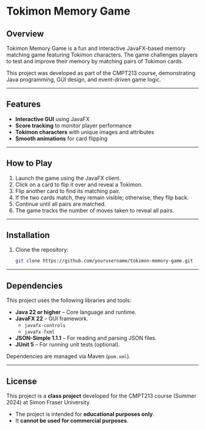 # Tokimon Memory Game

## Overview
Tokimon Memory Game is a fun and interactive JavaFX-based memory matching game featuring Tokimon characters. The game challenges players to test and improve their memory by matching pairs of Tokimon cards.  

This project was developed as part of the CMPT213 course, demonstrating Java programming, GUI design, and event-driven game logic.

---

## Features
- **Interactive GUI** using JavaFX
- **Score tracking** to monitor player performance
- **Tokimon characters** with unique images and attributes
- **Smooth animations** for card flipping

---

## How to Play
1. Launch the game using the JavaFX client.
2. Click on a card to flip it over and reveal a Tokimon.
3. Flip another card to find its matching pair.
4. If the two cards match, they remain visible; otherwise, they flip back.
5. Continue until all pairs are matched.
6. The game tracks the number of moves taken to reveal all pairs.

---

## Installation
1. Clone the repository:  
   ```bash
   git clone https://github.com/yourusername/tokimon-memory-game.git

---

## Dependencies
This project uses the following libraries and tools:

- **Java 22 or higher** – Core language and runtime.
- **JavaFX 22** – GUI framework.
  - `javafx-controls`
  - `javafx-fxml`
- **JSON-Simple 1.1.1** – For reading and parsing JSON files.
- **JUnit 5** – For running unit tests (optional).

Dependencies are managed via Maven (`pom.xml`).

---

## License

This project is a **class project** developed for the CMPT213 course (Summer 2024) at Simon Fraser University.  

- The project is intended for **educational purposes only**.  
- It **cannot be used for commercial purposes**.
